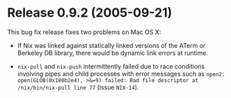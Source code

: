 # Release 0.9.2 (2005-09-21)

This bug fix release fixes two problems on Mac OS X:

  - If Nix was linked against statically linked versions of the ATerm or
    Berkeley DB library, there would be dynamic link errors at runtime.

  - `nix-pull` and `nix-push` intermittently failed due to race
    conditions involving pipes and child processes with error messages
    such as `open2: open(GLOB(0x180b2e4), >&=9) failed: Bad
            file descriptor at /nix/bin/nix-pull line 77` (issue `NIX-14`).
